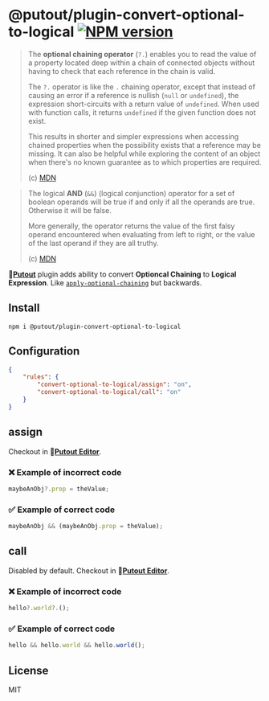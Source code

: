 # @putout/plugin-convert-optional-to-logical [![NPM version][NPMIMGURL]][NPMURL]

[NPMIMGURL]: https://img.shields.io/npm/v/@putout/plugin-convert-optional-to-logical.svg?style=flat&longCache=true
[NPMURL]: https://npmjs.org/package/@putout/plugin-convert-optional-to-logical "npm"

> The **optional chaining operator** (`?.`) enables you to read the value of a property located deep within a chain of connected objects without having to check that each reference in the chain is valid.
>
> The `?.` operator is like the `.` chaining operator, except that instead of causing an error if a reference is nullish (`null` or `undefined`), the expression short-circuits with a return value of `undefined`. When used with function calls, it returns `undefined` if the given function does not exist.
>
> This results in shorter and simpler expressions when accessing chained properties when the possibility exists that a reference may be missing. It can also be helpful while exploring the content of an object when there's no known guarantee as to which properties are required.
>
> (c) [MDN](https://developer.mozilla.org/en-US/docs/Web/JavaScript/Reference/Operators/Optional_chaining)

> The logical **AND** (`&&`) (logical conjunction) operator for a set of boolean operands will be true if and only if all the operands are true. Otherwise it will be false.
>
> More generally, the operator returns the value of the first falsy operand encountered when evaluating from left to right, or the value of the last operand if they are all truthy.
>
> (c) [MDN](https://developer.mozilla.org/en-US/docs/Web/JavaScript/Reference/Operators/Logical_AND)

🐊[**Putout**](https://github.com/coderaiser/putout) plugin adds ability to convert **Optioncal Chaining** to **Logical Expression**.
Like [`apply-optional-chaining`](https://github.com/coderaiser/putout/tree/master/packages/plugin-apply-optional-chaining#readme) but backwards.

## Install

```
npm i @putout/plugin-convert-optional-to-logical
```

## Configuration

```json
{
    "rules": {
        "convert-optional-to-logical/assign": "on",
        "convert-optional-to-logical/call": "on"
    }
}
```

## assign

Checkout in 🐊[**Putout Editor**](https://putout.cloudcmd.io/#/gist/e0a4ccb41708ad37e34d527a978ebb88/482f15c954cdaa35e37da7a1dddb82338d7e93a2).

### ❌ Example of incorrect code

```js
maybeAnObj?.prop = theValue;
```

### ✅ Example of correct code

```js
maybeAnObj && (maybeAnObj.prop = theValue);
```

## call

Disabled by default.
Checkout in 🐊[**Putout Editor**](https://putout.cloudcmd.io/#/gist/e0a4ccb41708ad37e34d527a978ebb88/482f15c954cdaa35e37da7a1dddb82338d7e93a2).

### ❌ Example of incorrect code

```js
hello?.world?.();
```

### ✅ Example of correct code

```js
hello && hello.world && hello.world();
```

## License

MIT

